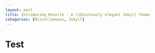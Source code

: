 ```yaml
---
layout: post
title: Introducing Reverie - A ridiculously elegant Jekyll theme
categories: [Miscellaneous, Jekyll]
---
```


# Test
